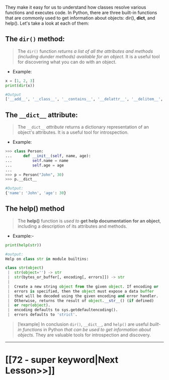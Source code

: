 They make it easy for us to understand how classes resolve various functions and executes code. 
In Python, there are three built-in functions that are commonly used to get information about objects: dir(), __dict__, and help(). Let's take a look at each of them:
## The `dir()` method:
> The `dir()` function _returns a list of all the attributes and methods (including dunder methods) available for an object._ 
> It is a useful tool for discovering what you can do with an object.
- Example:

```python
x = [1, 2, 3]
print(dir(x))

#Output
['__add__', '__class__', '__contains__', '__delattr__', '__delitem__', '__dir__', '__doc__', '__eq__', '__format__', '__ge__', '__getattribute__', '__getitem__', '__gt__', '__hash__', '__iadd__', '__imul__', '__init__', '__init_subclass__', '__iter__', '__le__', '__len__', '__lt__', '__mul__', '__ne__', '__new__', '__reduce__', '__reduce_ex__', '__repr__', '__reversed__', '__rmul__', '__setattr__', '__setitem__', '__sizeof__', '__str__', '__subclasshook__', 'append', 'clear', 'copy', 'count', 'extend', 'index', 'insert', 'pop', 'remove', 'reverse', 'sort']
```

## The `__dict__` attribute:
>The `__dict__` _attribute_ returns a dictionary representation of an object's attributes. It is a useful tool for introspection.

- Example:

```python
>>> class Person:
...     def __init__(self, name, age):
...         self.name = name
...         self.age = age
...
>>> p = Person("John", 30)
>>> p.__dict__

#Output:
{'name': 'John', 'age': 30}
```
## The help() method
>The __help()__ function is _used to_ __get help documentation for an object__, including a description of its attributes and methods.

- Example:- 

```python
print(help(str))

#output:
Help on class str in module builtins:

class str(object)
 |  str(object='') -> str
 |  str(bytes_or_buffer[, encoding[, errors]]) -> str
 |
 |  Create a new string object from the given object. If encoding or
 |  errors is specified, then the object must expose a data buffer
 |  that will be decoded using the given encoding and error handler.
 |  Otherwise, returns the result of object.__str__() (if defined)
 |  or repr(object).
 |  encoding defaults to sys.getdefaultencoding().
 |  errors defaults to 'strict'.
   ```

>[!example] In conclusion
>`dir()`, `__dict__`, and `help()` are useful _built-in functions_ in Python _that can be used to get information about objects_. They are valuable tools for introspection and discovery.

---
# [[72 - super keyword|Next Lesson>>]]
